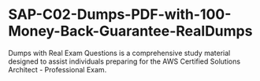 # SAP-C02-Dumps-PDF-with-100-Money-Back-Guarantee-RealDumps
Dumps with Real Exam Questions is a comprehensive study material designed to assist individuals preparing for the AWS Certified Solutions Architect - Professional Exam.
